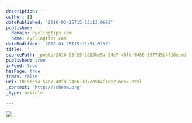 ```yaml
---
description: ''
author: []
datePublished: '2016-03-25T15:13:13.068Z'
publisher:
  domain: cyclingtips.com
  name: cyclingtips.com
dateModified: '2016-03-25T15:11:31.919Z'
title: ''
sourcePath: _posts/2016-03-25-1015be5a-54e7-48fd-9486-3977d5b4f16e.md
published: true
inFeed: true
hasPage: true
inNav: false
url: 1015be5a-54e7-48fd-9486-3977d5b4f16e/index.html
_context: 'http://schema.org'
_type: Article

---
```

![](http://images.cyclingtips.com/content/uploads/2016/03/2N4A5950.jpg)